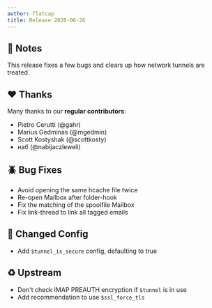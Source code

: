 ```yaml
---
author: flatcap
title: Release 2020-06-26
---
```


## :book: Notes

This release fixes a few bugs and clears up how network tunnels are treated.

## :heart: Thanks

Many thanks to our **regular contributors**:

- Pietro Cerutti (@gahr)
- Marius Gedminas (@mgedmin)
- Scott Kostyshak (@scottkosty)
- наб (@nabijaczleweli)

## :beetle: Bug Fixes

- Avoid opening the same hcache file twice
- Re-open Mailbox after folder-hook
- Fix the matching of the spoolfile Mailbox
- Fix link-thread to link all tagged emails

## :wrench: Changed Config

- Add `$tunnel_is_secure` config, defaulting to true

## :recycle: Upstream

- Don't check IMAP PREAUTH encryption if `$tunnel` is in use
- Add recommendation to use `$ssl_force_tls`

